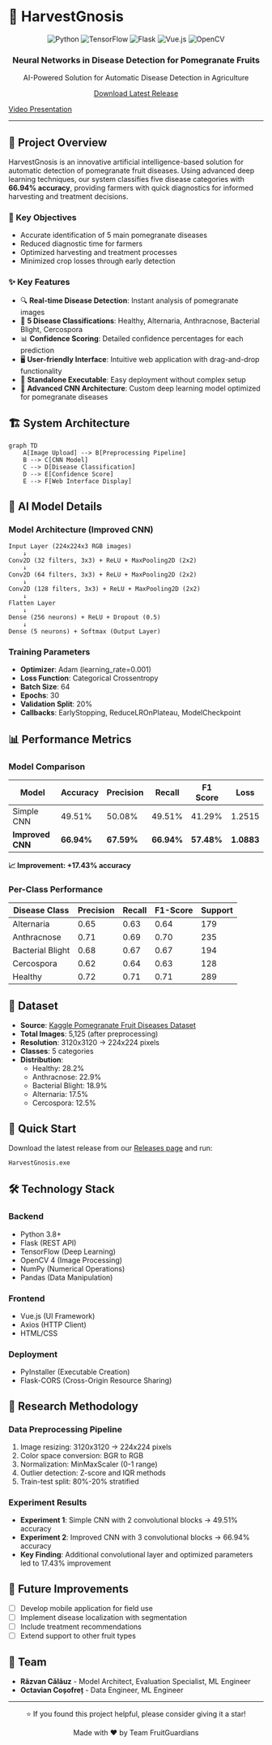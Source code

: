 # 🍎 HarvestGnosis

<div align="center">

![Python](https://img.shields.io/badge/Python-3776AB?style=for-the-badge&logo=python&logoColor=white)
![TensorFlow](https://img.shields.io/badge/TensorFlow-FF6F00?style=for-the-badge&logo=tensorflow&logoColor=white)
![Flask](https://img.shields.io/badge/Flask-000000?style=for-the-badge&logo=flask&logoColor=white)
![Vue.js](https://img.shields.io/badge/Vue.js-4FC08D?style=for-the-badge&logo=vue.js&logoColor=white)
![OpenCV](https://img.shields.io/badge/OpenCV-5C3EE8?style=for-the-badge&logo=opencv&logoColor=white)

<h3>Neural Networks in Disease Detection for Pomegranate Fruits</h3>
<p>AI-Powered Solution for Automatic Disease Detection in Agriculture</p>
<p>
  <a href="https://github.com/Razvanix445/MIASC/releases/tag/v1.0.0">Download Latest Release</a>
</p>

</div>

[Video Presentation](https://github.com/user-attachments/assets/f42a9bcc-c895-4483-91de-6e02f2030de7)

---

## 📌 Project Overview

HarvestGnosis is an innovative artificial intelligence-based solution for automatic detection of pomegranate fruit diseases. Using advanced deep learning techniques, our system classifies five disease categories with **66.94% accuracy**, providing farmers with quick diagnostics for informed harvesting and treatment decisions.

### 🎯 Key Objectives
- Accurate identification of 5 main pomegranate diseases
- Reduced diagnostic time for farmers
- Optimized harvesting and treatment processes
- Minimized crop losses through early detection

### ✨ Key Features
- 🔍 **Real-time Disease Detection**: Instant analysis of pomegranate images
- 🎯 **5 Disease Classifications**: Healthy, Alternaria, Anthracnose, Bacterial Blight, Cercospora
- 📊 **Confidence Scoring**: Detailed confidence percentages for each prediction
- 🖥️ **User-friendly Interface**: Intuitive web application with drag-and-drop functionality
- 🚀 **Standalone Executable**: Easy deployment without complex setup
- 🧠 **Advanced CNN Architecture**: Custom deep learning model optimized for pomegranate diseases

## 🏗️ System Architecture

```mermaid
graph TD
    A[Image Upload] --> B[Preprocessing Pipeline]
    B --> C[CNN Model]
    C --> D[Disease Classification]
    D --> E[Confidence Score]
    E --> F[Web Interface Display]
```

## 🤖 AI Model Details

### Model Architecture (Improved CNN)

```
Input Layer (224x224x3 RGB images)
    ↓
Conv2D (32 filters, 3x3) + ReLU + MaxPooling2D (2x2)
    ↓
Conv2D (64 filters, 3x3) + ReLU + MaxPooling2D (2x2)
    ↓
Conv2D (128 filters, 3x3) + ReLU + MaxPooling2D (2x2)
    ↓
Flatten Layer
    ↓
Dense (256 neurons) + ReLU + Dropout (0.5)
    ↓
Dense (5 neurons) + Softmax (Output Layer)
```

### Training Parameters
- **Optimizer**: Adam (learning_rate=0.001)
- **Loss Function**: Categorical Crossentropy
- **Batch Size**: 64
- **Epochs**: 30
- **Validation Split**: 20%
- **Callbacks**: EarlyStopping, ReduceLROnPlateau, ModelCheckpoint

## 📊 Performance Metrics

### Model Comparison

| Model        | Accuracy | Precision | Recall | F1 Score | Loss   |
|-------------|----------|-----------|--------|----------|--------|
| Simple CNN  | 49.51%   | 50.08%    | 49.51% | 41.29%   | 1.2515 |
| **Improved CNN** | **66.94%** | **67.59%** | **66.94%** | **57.48%** | **1.0883** |

**📈 Improvement: +17.43% accuracy**

### Per-Class Performance

| Disease Class     | Precision | Recall | F1-Score | Support |
|------------------|-----------|--------|----------|---------|
| Alternaria       | 0.65      | 0.63   | 0.64     | 179     |
| Anthracnose      | 0.71      | 0.69   | 0.70     | 235     |
| Bacterial Blight | 0.68      | 0.67   | 0.67     | 194     |
| Cercospora       | 0.62      | 0.64   | 0.63     | 128     |
| Healthy          | 0.72      | 0.71   | 0.71     | 289     |

## 📁 Dataset

- **Source**: [Kaggle Pomegranate Fruit Diseases Dataset](https://www.kaggle.com/datasets/sujaykapadnis/pomegranate-fruit-diseases-dataset)
- **Total Images**: 5,125 (after preprocessing)
- **Resolution**: 3120x3120 → 224x224 pixels
- **Classes**: 5 categories
- **Distribution**:
  - Healthy: 28.2%
  - Anthracnose: 22.9%
  - Bacterial Blight: 18.9%
  - Alternaria: 17.5%
  - Cercospora: 12.5%

## 🚀 Quick Start

Download the latest release from our [Releases page](https://github.com/Razvanix445/MIASC/releases/tag/v1.0.0) and run:
```bash
HarvestGnosis.exe
```

## 🛠️ Technology Stack

### Backend
- Python 3.8+
- Flask (REST API)
- TensorFlow (Deep Learning)
- OpenCV 4 (Image Processing)
- NumPy (Numerical Operations)
- Pandas (Data Manipulation)

### Frontend
- Vue.js (UI Framework)
- Axios (HTTP Client)
- HTML/CSS

### Deployment
- PyInstaller (Executable Creation)
- Flask-CORS (Cross-Origin Resource Sharing)

## 🔬 Research Methodology

### Data Preprocessing Pipeline
1. Image resizing: 3120x3120 → 224x224 pixels
2. Color space conversion: BGR to RGB
3. Normalization: MinMaxScaler (0-1 range)
4. Outlier detection: Z-score and IQR methods
5. Train-test split: 80%-20% stratified

### Experiment Results
- **Experiment 1**: Simple CNN with 2 convolutional blocks → 49.51% accuracy
- **Experiment 2**: Improved CNN with 3 convolutional blocks → 66.94% accuracy
- **Key Finding**: Additional convolutional layer and optimized parameters led to 17.43% improvement

## 🔄 Future Improvements

- [ ] Develop mobile application for field use
- [ ] Implement disease localization with segmentation
- [ ] Include treatment recommendations
- [ ] Extend support to other fruit types

## 👥 Team

- **Răzvan Călăuz** - Model Architect, Evaluation Specialist, ML Engineer
- **Octavian Coșofreț** - Data Engineer, ML Engineer

---

<div align="center">
  <p>⭐️ If you found this project helpful, please consider giving it a star!</p>
  <p>Made with ❤️ by Team FruitGuardians</p>
</div>
